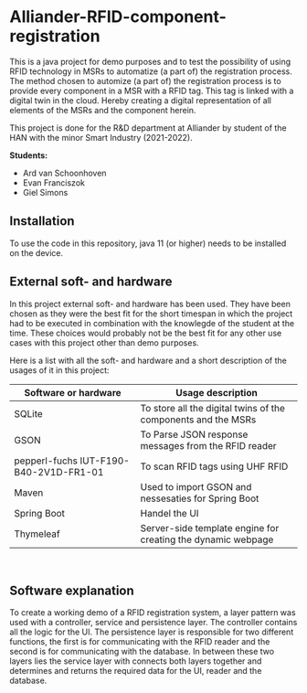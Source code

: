 # Alliander-RFID-component-registration
This is a java project for demo purposes and to test the possibility of using RFID technology in MSRs to automatize (a part of) the registration process. The method chosen to automize (a part of) the registration process is to provide every component in a MSR with a RFID tag. This tag is linked with a digital twin in the cloud. Hereby creating a digital representation of all elements of the MSRs and the component herein.

This project is done for the R&D department at Alliander by student of the HAN with the minor Smart Industry (2021-2022).

**Students:**

- Ard van Schoonhoven
- Evan Franciszok
- Giel Simons



## Installation

To use the code in this repository, java 11 (or higher) needs to be installed on the device.



## External soft- and hardware

In this project external soft- and hardware has been used. They have been chosen as they were the best fit for the short timespan in which the project had to be executed in combination with the knowlegde of the student at the time. These choices would probably not be the best fit for any other use cases with this project other than demo purposes.

Here is a list with all the soft- and hardware and a short description of the usages of it in this project:

| Software or hardware                   | Usage description                                            |
| -------------------------------------- | ------------------------------------------------------------ |
| SQLite                                 | To store all the digital twins of the components and the MSRs |
| GSON                                   | To Parse JSON response messages from the RFID reader         |
| pepperl-fuchs IUT-F190-B40-2V1D-FR1-01 | To scan RFID tags using UHF RFID                             |
| Maven                                  | Used to import GSON and nessesaties for Spring Boot          |
| Spring Boot                            | Handel the UI                                                |
| Thymeleaf                              | Server-side template engine for creating the dynamic webpage |

​	

## Software explanation

To create a working demo of a RFID registration system, a layer pattern was used with a controller, service and persistence layer. The controller contains all the logic for the UI. The persistence layer is responsible for two different functions, the first is for communicating with the RFID reader and the second is for communicating with the database. In between these two layers lies the service layer with connects both layers together and determines and returns the required data for the UI, reader and the database.